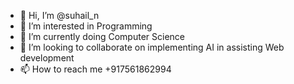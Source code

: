 - 👋 Hi, I’m @suhail_n
- 👀 I’m interested in Programming
- 🌱 I’m currently doing Computer Science
- 💞️ I’m looking to collaborate on implementing AI in assisting Web development
- 📫 How to reach me +917561862994

<!---
👩‍💻 Hey there, I'm on this rad journey as a computer science student and web dev, combining my tech passion with the mission to make the web lit! 💻🚀 I'm all about mastering both the front and back-end to whip up user-friendly, feature-packed websites. On the front end, I'm all about those sleek, responsive interfaces, making sure it's user-friendly AF! 🎨💯 Using HTML, CSS, and JavaScript, I bring concepts to life, making sure users have a smooth ride.

But wait, I'm not just about the surface. I'm a boss on the backend too, working magic behind the scenes. I handle databases and server stuff like a pro. It's a double whammy that lets me create dynamite, data-driven web apps. 🤖📊

The icing on the cake? My AI skills! 😎 I'm all in for AI, from chatbots to recommendation systems. I'm all about using AI to fetch and process data like a boss. It's all about leveling up the user experience and dropping some game-changing insights for decision-making. 🤯

--->
